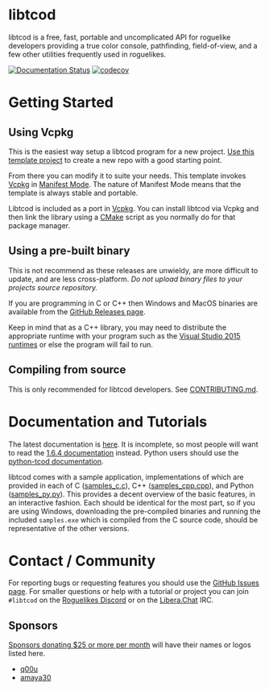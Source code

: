 # libtcod

libtcod is a free, fast, portable and uncomplicated API for roguelike developers providing a true color console, pathfinding, field-of-view, and a few other utilities frequently used in roguelikes.

[![Documentation Status](https://readthedocs.org/projects/libtcod/badge/?version=latest)](https://libtcod.readthedocs.io/en/latest/?badge=latest)
[![codecov](https://codecov.io/gh/libtcod/libtcod/branch/main/graph/badge.svg?token=pmHy3jXemj)](https://codecov.io/gh/libtcod/libtcod)

# Getting Started

## Using Vcpkg

This is the easiest way setup a libtcod program for a new project.
[Use this template project](https://github.com/HexDecimal/libtcod-vcpkg-template) to create a new repo with a good starting point.

From there you can modify it to suite your needs.
This template invokes [Vcpkg](https://github.com/microsoft/vcpkg) in [Manifest Mode](https://vcpkg.readthedocs.io/en/latest/users/manifests/).
The nature of Manifest Mode means that the template is always stable and portable.

Libtcod is included as a port in [Vcpkg](https://github.com/microsoft/vcpkg).
You can install libtcod via Vcpkg and then link the library using a [CMake](https://cmake.org/) script as you normally do for that package manager.

## Using a pre-built binary

This is not recommend as these releases are unwieldy, are more difficult to update, and are less cross-platform.
*Do not upload binary files to your projects source repository.*

If you are programming in C or C++ then
Windows and MacOS binaries are available from the
[GitHub Releases page](https://github.com/libtcod/libtcod/releases).

Keep in mind that as a C++ library, you may need to distribute the
appropriate runtime with your program such as the
[Visual Studio 2015 runtimes](https://www.microsoft.com/en-us/download/details.aspx?id=53587)
or else the program will fail to run.

## Compiling from source

This is only recommended for libtcod developers.
See [CONTRIBUTING.md](CONTRIBUTING.md).

# Documentation and Tutorials

The latest documentation is [here](https://libtcod.readthedocs.io/en/latest).
It is incomplete, so most people will want to read the [1.6.4 documentation](https://libtcod.github.io/docs/index2.html?c=true&cpp=true&cs=false&py=false&lua=false) instead.
Python users should use the [python-tcod documentation](http://python-tcod.readthedocs.io).

libtcod comes with a sample application, implementations of which are provided in each of
C ([samples_c.c](https://github.com/libtcod/libtcod/blob/master/samples/samples_c.c)),
C++ ([samples_cpp.cpp](https://github.com/libtcod/libtcod/blob/master/samples/samples_cpp.cpp)),
and Python ([samples_py.py](https://github.com/libtcod/python-tcod/blob/master/examples/samples_tcod.py)).
This provides a decent overview of the basic features, in an interactive fashion.
Each should be identical for the most part, so if you are using Windows, downloading the pre-compiled binaries and running the included `samples.exe` which is compiled from the C source code, should be representative of the other versions.

# Contact / Community

For reporting bugs or requesting features you should use the [GitHub Issues page](https://github.com/libtcod/libtcod/issues).
For smaller questions or help with a tutorial or project you can join ``#libtcod`` on the [Roguelikes Discord](https://discord.gg/jEgZtqB) or on the [Libera.​Chat](https://libera.chat/) IRC.

## Sponsors

[Sponsors donating $25 or more per month](https://github.com/sponsors/HexDecimal) will have their names or logos listed here.

* [q00u](https://github.com/q00u)
* [amaya30](https://github.com/amaya30)
